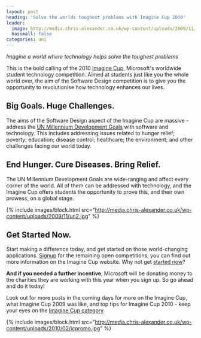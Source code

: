```yaml
---
layout: post
heading: 'Solve the worlds toughest problems with Imagine Cup 2010'
leader:
  image: http://media.chris-alexander.co.uk/wp-content/uploads/2009/11/un2.jpg
  hassmall: false
categories: uni
---
```


*Imagine a world where technology helps solve the toughest problems*

This is the bold calling of the 2010 [Imagine Cup](http://bit.ly/ICRMSP08), Microsoft's worldwide student technology competition. Aimed at students just like you the whole world over, the aim of the Software Design competition is to give *you* the opportunity to revolutionise how technology enhances our lives.

## Big Goals. Huge Challenges.

The aims of the Software Design aspect of the Imagine Cup are massive - address the [UN Millennium Development Goals](http://en.wikipedia.org/wiki/Millennium_Development_Goals) with software and technology. This includes addressing issues related to hunger relief; poverty; education; disease control; healthcare; the environment; and other challenges facing our world today.

## End Hunger. Cure Diseases. Bring Relief.

The UN Millennium Development Goals are wide-ranging and affect every corner of the world. All of them can be addressed with technology, and the Imagine Cup offers students the opportunity to prove this, and their own prowess, on a global stage.

{% include images/block.html src="http://media.chris-alexander.co.uk/wp-content/uploads/2009/11/un2.jpg" %}

## Get Started Now.

Start making a difference today, and get started on those world-changing applications. [Signup](http://bit.ly/ICRMSP08) for the remaining open competitions; you can find out more information on the Imagine Cup website. Why not get [started now](http://bit.ly/ICRMSP08)?

**And if you needed a further incentive**, Microsoft will be donating money to the charities they are working with this year when you sign up. So go ahead and do it today!

Look out for more posts in the coming days for more on the Imagine Cup, what Imagine Cup 2009 was like, and top tips for Imagine Cup 2010 - keep your eyes on the [Imagine Cup category](http://www.chris-alexander.co.uk/category/microsoft/imagine-cup-microsoft)

{% include images/block.html src="http://media.chris-alexander.co.uk/wp-content/uploads/2010/02/icpromo.jpg" %} 
